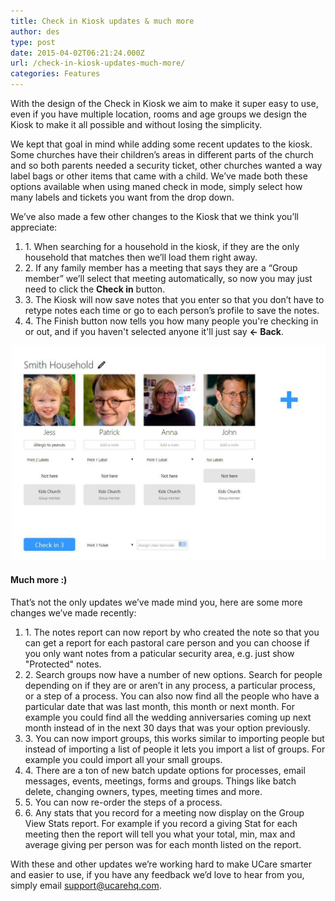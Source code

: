 ```yaml
---
title: Check in Kiosk updates & much more
author: des
type: post
date: 2015-04-02T06:21:24.000Z
url: /check-in-kiosk-updates-much-more/
categories: Features
---
```


With the design of the Check in Kiosk we aim to make it super easy to use, even if you have multiple location, rooms and age groups we design the Kiosk to make it all possible and without losing the simplicity.

We kept that goal in mind while adding some recent updates to the kiosk. Some churches have their children’s areas in different parts of the church and so both parents needed a security ticket, other churches wanted a way label bags or other items that came with a child. We’ve made both these options available when using maned check in mode, simply select how many labels and tickets you want from the drop down.

We’ve also made a few other changes to the Kiosk that we think you’ll appreciate:

1.  1\. When searching for a household in the kiosk, if they are the only household that matches then we’ll load them right away.
2.  2\. If any family member has a meeting that says they are a “Group member” we’ll select that meeting automatically, so now you may just need to click the **Check in** button.
3.  3\. The Kiosk will now save notes that you enter so that you don’t have to retype notes each time or go to each person’s profile to save the notes.
4.  4\. The Finish button now tells you how many people you're checking in or out, and if you haven't selected anyone it'll just say **← Back**.

![](new-kiosk-label-options.jpg)

#### Much more :)

That’s not the only updates we’ve made mind you, here are some more changes we’ve made recently:

1.  1\. The notes report can now report by who created the note so that you can get a report for each pastoral care person and you can choose if you only want notes from a paticular security area, e.g. just show "Protected" notes.
2.  2\. Search groups now have a number of new options. Search for people depending on if they are or aren’t in any process, a particular process, or a step of a process. You can also now find all the people who have a particular date that was last month, this month or next month. For example you could find all the wedding anniversaries coming up next month instead of in the next 30 days that was your option previously.
3.  3\. You can now import groups, this works similar to importing people but instead of importing a list of people it lets you import a list of groups. For example you could import all your small groups.
4.  4\. There are a ton of new batch update options for processes, email messages, events, meetings, forms and groups. Things like batch delete, changing owners, types, meeting times and more.
5.  5\. You can now re-order the steps of a process.
6.  6\. Any stats that you record for a meeting now display on the Group View Stats report. For example if you record a giving Stat for each meeting then the report will tell you what your total, min, max and average giving per person was for each month listed on the report.

With these and other updates we’re working hard to make UCare smarter and easier to use, if you have any feedback we’d love to hear from you, simply email support@ucarehq.com.